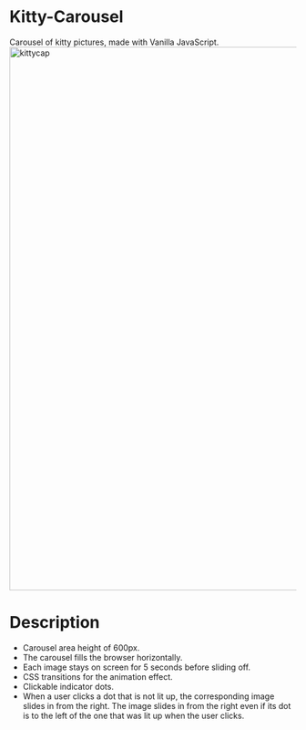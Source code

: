 # Kitty-Carousel
Carousel of kitty pictures, made with Vanilla JavaScript.
<img width="953" alt="kittycap" src="https://user-images.githubusercontent.com/50359290/66084372-c7a2a880-e56e-11e9-9d85-23f51c0dc480.png">

# Description
- Carousel area height of 600px.
- The carousel fills the browser horizontally.
- Each image stays on screen for 5 seconds before sliding off.
- CSS transitions for the animation effect.
- Clickable indicator dots.
- When a user clicks a dot that is not lit up, the corresponding image slides in from the right. The image slides in from the right even if its dot is to the left of the one that was lit up when the user clicks.
